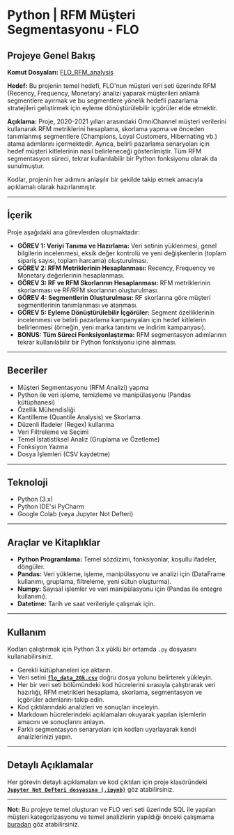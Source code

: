 # Python | RFM Müşteri Segmentasyonu - FLO

## Projeye Genel Bakış

**Komut Dosyaları:** [FLO_RFM_analysis](https://github.com/gulizsamgar/PYTHON-Customer-Segmentation-with-RFM/blob/b13da35dcf13c4fac476119a0e5590d87592b464/script/FLO_RFM_analysis.py)

**Hedef:** Bu projenin temel hedefi, FLO'nun müşteri veri seti üzerinde RFM (Recency, Frequency, Monetary) analizi yaparak müşterileri anlamlı segmentlere ayırmak ve bu segmentlere yönelik hedefli pazarlama stratejileri geliştirmek için eyleme dönüştürülebilir içgörüler elde etmektir.

**Açıklama:** Proje, 2020-2021 yılları arasındaki OmniChannel müşteri verilerini kullanarak RFM metriklerini hesaplama, skorlama yapma ve önceden tanımlanmış segmentlere (Champions, Loyal Customers, Hibernating vb.) atama adımlarını içermektedir. Ayrıca, belirli pazarlama senaryoları için hedef müşteri kitlelerinin nasıl belirleneceği gösterilmiştir. Tüm RFM segmentasyon süreci, tekrar kullanılabilir bir Python fonksiyonu olarak da sunulmuştur.

Kodlar, projenin her adımını anlaşılır bir şekilde takip etmek amacıyla açıklamalı olarak hazırlanmıştır.

---

## İçerik

Proje aşağıdaki ana görevlerden oluşmaktadır:

*   **GÖREV 1: Veriyi Tanıma ve Hazırlama:** Veri setinin yüklenmesi, genel bilgilerin incelenmesi, eksik değer kontrolü ve yeni değişkenlerin (toplam sipariş sayısı, toplam harcama) oluşturulması.
*   **GÖREV 2: RFM Metriklerinin Hesaplanması:** Recency, Frequency ve Monetary değerlerinin hesaplanması.
*   **GÖREV 3: RF ve RFM Skorlarının Hesaplanması:** RFM metriklerinin skorlanması ve RF/RFM skorlarının oluşturulması.
*   **GÖREV 4: Segmentlerin Oluşturulması:** RF skorlarına göre müşteri segmentlerinin tanımlanması ve atanması.
*   **GÖREV 5: Eyleme Dönüştürülebilir İçgörüler:** Segment özelliklerinin incelenmesi ve belirli pazarlama kampanyaları için hedef kitlelerin belirlenmesi (örneğin, yeni marka tanıtımı ve indirim kampanyası).
*   **BONUS: Tüm Süreci Fonksiyonlaştırma:** RFM segmentasyon adımlarının tekrar kullanılabilir bir Python fonksiyonu içine alınması.

---

## Beceriler

*   Müşteri Segmentasyonu (RFM Analizi) yapma
*   Python ile veri işleme, temizleme ve manipülasyonu (Pandas kütüphanesi)
*   Özellik Mühendisliği
*   Kantilleme (Quantile Analysis) ve Skorlama
*   Düzenli İfadeler (Regex) kullanma
*   Veri Filtreleme ve Seçimi
*   Temel İstatistiksel Analiz (Gruplama ve Özetleme)
*   Fonksiyon Yazma
*   Dosya İşlemleri (CSV kaydetme)

---

## Teknoloji

*   Python (3.x)
*   Python IDE'si PyCharm
*   Google Colab (veya Jupyter Not Defteri)

---

## Araçlar ve Kitaplıklar

*   **Python Programlama:** Temel sözdizimi, fonksiyonlar, koşullu ifadeler, döngüler.
*   **Pandas:** Veri yükleme, işleme, manipülasyonu ve analizi için (DataFrame kullanımı, gruplama, filtreleme, yeni sütun oluşturma).
*   **Numpy:** Sayısal işlemler ve veri manipülasyonu için (Pandas ile entegre kullanımı).
*   **Datetime:** Tarih ve saat verileriyle çalışmak için.

---

## Kullanım

Kodları çalıştırmak için Python 3.x yüklü bir ortamda `.py` dosyasını kullanabilirsiniz.

- Gerekli kütüphaneleri içe aktarın.
- Veri setini **[`flo_data_20k.csv`](https://github.com/gulizsamgar/PYTHON-Customer-Segmentation-with-RFM/blob/0541aa6d4adfb0224e6d1f5b4470ef061f1bddae/dataset/flo_data_20k.csv)** doğru dosya yolunu belirterek yükleyin.
- Her bir veri seti bölümündeki kod hücrelerini sırasıyla çalıştırarak veri hazırlığı, RFM metrikleri hesaplama, skorlama, segmentasyon ve içgörüler adımlarını takip edin.
- Kod çıktılarındaki analizleri ve sonuçları inceleyin.
- Markdown hücrelerindeki açıklamaları okuyarak yapılan işlemlerin amacını ve sonuçlarını anlayın.
- Farklı segmentasyon senaryoları için kodları uyarlayarak kendi analizlerinizi yapın.

---

## Detaylı Açıklamalar

Her görevin detaylı açıklamaları ve kod çıktıları için proje klasöründeki **[`Jupyter Not Defteri dosyasına (.ipynb)`](https://github.com/gulizsamgar/PYTHON-Exploratory-Data-Analysis-EDA-/blob/04ea6692dd65f2c65794def2e0e3e914ffe6521a/Python_exploratory_data_analysis_(EDA).ipynb)** göz atabilirsiniz.

---

**Not:** Bu projeye temel oluşturan ve FLO veri seti üzerinde SQL ile yapılan müşteri kategorizasyonu ve temel analizlerin yapıldığı önceki çalışmama [buradan](https://github.com/gulizsamgar/SQL-FLO-Customer-Segmentation/blob/6b7eec3938ab83c02226f5e1612118a06e57a6ce/README.md) göz atabilirsiniz.
